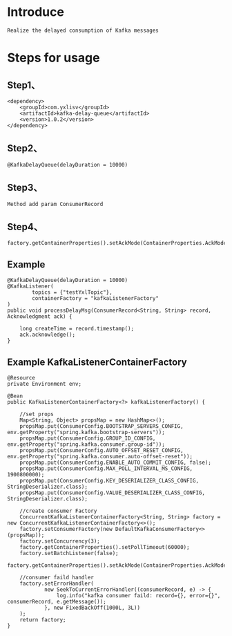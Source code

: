 # Introduce
    Realize the delayed consumption of Kafka messages


# Steps for usage
## Step1、
    <dependency>
        <groupId>com.yxlisv</groupId>
        <artifactId>kafka-delay-queue</artifactId>
        <version>1.0.2</version>
    </dependency>
    
## Step2、
    @KafkaDelayQueue(delayDuration = 10000)
    
## Step3、
    Method add param ConsumerRecord
    
## Step4、
    factory.getContainerProperties().setAckMode(ContainerProperties.AckMode.MANUAL_IMMEDIATE);

## Example
    @KafkaDelayQueue(delayDuration = 10000)
    @KafkaListener(
            topics = {"testYxlTopic"},
            containerFactory = "kafkaListenerFactory"
    )
    public void processDelayMsg(ConsumerRecord<String, String> record, Acknowledgment ack) {

        long createTime = record.timestamp();
        ack.acknowledge();
    }
    
## Example KafkaListenerContainerFactory
    @Resource
    private Environment env;
    
    @Bean
    public KafkaListenerContainerFactory<?> kafkaListenerFactory() {

        //set props
        Map<String, Object> propsMap = new HashMap<>();
        propsMap.put(ConsumerConfig.BOOTSTRAP_SERVERS_CONFIG, env.getProperty("spring.kafka.bootstrap-servers"));
        propsMap.put(ConsumerConfig.GROUP_ID_CONFIG, env.getProperty("spring.kafka.consumer.group-id"));
        propsMap.put(ConsumerConfig.AUTO_OFFSET_RESET_CONFIG, env.getProperty("spring.kafka.consumer.auto-offset-reset"));
        propsMap.put(ConsumerConfig.ENABLE_AUTO_COMMIT_CONFIG, false);
        propsMap.put(ConsumerConfig.MAX_POLL_INTERVAL_MS_CONFIG, 1900800000);
        propsMap.put(ConsumerConfig.KEY_DESERIALIZER_CLASS_CONFIG, StringDeserializer.class);
        propsMap.put(ConsumerConfig.VALUE_DESERIALIZER_CLASS_CONFIG, StringDeserializer.class);

        //create consumer Factory
        ConcurrentKafkaListenerContainerFactory<String, String> factory = new ConcurrentKafkaListenerContainerFactory<>();
        factory.setConsumerFactory(new DefaultKafkaConsumerFactory<>(propsMap));
        factory.setConcurrency(3);
        factory.getContainerProperties().setPollTimeout(60000);
        factory.setBatchListener(false);
        factory.getContainerProperties().setAckMode(ContainerProperties.AckMode.MANUAL_IMMEDIATE);

        //consumer faild handler
        factory.setErrorHandler(
                new SeekToCurrentErrorHandler((consumerRecord, e) -> {
                    log.info("kafka consumer faild: record={}, error={}", consumerRecord, e.getMessage());
                }, new FixedBackOff(1000L, 3L))
        );
        return factory;
    }